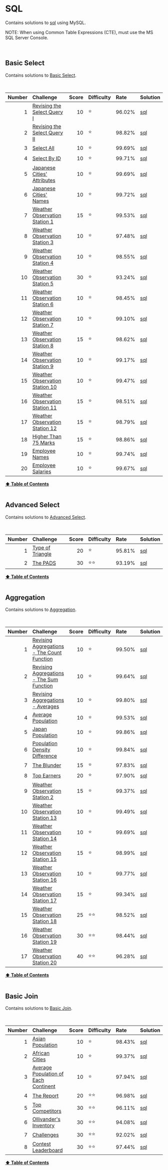 
# SQL
Contains solutions to [sql](https://www.hackerrank.com/domains/sql) using MySQL.

NOTE: When using Common Table Expressions (CTE), must use the MS SQL Server Console.

<br/>

## Basic Select
Contains solutions to [Basic Select](https://www.hackerrank.com/domains/sql?filters%5Bsubdomains%5D%5B%5D=select).

<br/>

Number   |   Challenge                                                                                                      |   Score   |   Difficulty   |   Rate     |   Solution                                                                                                                   
--:      |   :--                                                                                                            |   --:     |   :--          |   :--      |   :--                                                                                                                        
1        |   [Revising the Select Query I](https://www.hackerrank.com/challenges/revising-the-select-query)                 |   10      |   :star:       |   96.02%   |   [sql](https://github.com/jaimiles23/HackerRank_Solutions/blob/master/sql/1_basic_select/01_revisingtheselectqueryi.sql)    
2        |   [Revising the Select Query II](https://www.hackerrank.com/challenges/revising-the-select-query-2/problem)      |   10      |   :star:       |   98.82%   |   [sql](https://github.com/jaimiles23/HackerRank_Solutions/blob/master/sql/1_basic_select/02_revisingtheselectqueryii.sql)   
3        |   [Select All](https://www.hackerrank.com/challenges/select-all-sql)                                             |   10      |   :star:       |   99.69%   |   [sql](https://github.com/jaimiles23/HackerRank_Solutions/blob/master/sql/1_basic_select/03_selectall.sql)                  
4        |   [Select By ID](https://www.hackerrank.com/challenges/select-by-id)                                             |   10      |   :star:       |   99.71%   |   [sql](https://github.com/jaimiles23/HackerRank_Solutions/blob/master/sql/1_basic_select/04_selectbyid.sql)                 
5        |   [Japanese Cities' Attributes](https://www.hackerrank.com/challenges/japanese-cities-attributes)                |   10      |   :star:       |   99.69%   |   [sql](https://github.com/jaimiles23/HackerRank_Solutions/blob/master/sql/1_basic_select/05_japanesecitiesattributes.sql)   
6        |   [Japanese Cities' Names](https://www.hackerrank.com/challenges/japanese-cities-name)                           |   10      |   :star:       |   99.72%   |   [sql](https://github.com/jaimiles23/HackerRank_Solutions/blob/master/sql/1_basic_select/06_japanesecitiesnames.sql)        
7        |   [Weather Observation Station 1](https://www.hackerrank.com/challenges/weather-observation-station-1)           |   15      |   :star:       |   99.53%   |   [sql](https://github.com/jaimiles23/HackerRank_Solutions/blob/master/sql/1_basic_select/07_weatherobservationstation1.sql) 
8        |   [Weather Observation Station 3](https://www.hackerrank.com/challenges/weather-observation-station-3)           |   10      |   :star:       |   97.48%   |   [sql](https://github.com/jaimiles23/HackerRank_Solutions/blob/master/sql/1_basic_select/08_weatherobservationstation3.sql) 
9        |   [Weather Observation Station 4](https://www.hackerrank.com/challenges/weather-observation-station-4)           |   10      |   :star:       |   98.55%   |   [sql](https://github.com/jaimiles23/HackerRank_Solutions/blob/master/sql/1_basic_select/09_weatherobservationstation4.sql) 
10       |   [Weather Observation Station 5](https://www.hackerrank.com/challenges/weather-observation-station-5)           |   30      |   :star:       |   93.24%   |   [sql](https://github.com/jaimiles23/HackerRank_Solutions/blob/master/sql/1_basic_select/10_weatherobservationstation5.sql) 
11       |   [Weather Observation Station 6](https://www.hackerrank.com/challenges/weather-observation-station-6)           |   10      |   :star:       |   98.45%   |   [sql](https://github.com/jaimiles23/HackerRank_Solutions/blob/master/sql/1_basic_select/11_weatherobservationstation6.sql) 
12       |   [Weather Observation Station 7](https://www.hackerrank.com/challenges/weather-observation-station-7)           |   10      |   :star:       |   99.10%   |   [sql](https://github.com/jaimiles23/HackerRank_Solutions/blob/master/sql/1_basic_select/12_weatherobservationstation7.sql) 
13       |   [Weather Observation Station 8](https://www.hackerrank.com/challenges/weather-observation-station-8/problem)   |   15      |   :star:       |   98.62%   |   [sql](https://github.com/jaimiles23/HackerRank_Solutions/blob/master/sql/1_basic_select/13_weatherobservationstation8.sql) 
14       |   [Weather Observation Station 9](https://www.hackerrank.com/challenges/weather-observation-station-9/problem)   |   10      |   :star:       |   99.17%   |   [sql](https://github.com/jaimiles23/HackerRank_Solutions/blob/master/sql/1_basic_select/14_weatherobservationstation9.sql) 
15       |   [Weather Observation Station 10](https://www.hackerrank.com/challenges/weather-observation-station-10)         |   10      |   :star:       |   99.47%   |   [sql](https://github.com/jaimiles23/HackerRank_Solutions/blob/master/sql/1_basic_select/15_weatherobservationstation10.sql)
16       |   [Weather Observation Station 11](https://www.hackerrank.com/challenges/weather-observation-station-11)         |   15      |   :star:       |   98.51%   |   [sql](https://github.com/jaimiles23/HackerRank_Solutions/blob/master/sql/1_basic_select/16_weatherobservationstation11.sql)
17       |   [Weather Observation Station 12](https://www.hackerrank.com/challenges/weather-observation-station-12)         |   15      |   :star:       |   98.79%   |   [sql](https://github.com/jaimiles23/HackerRank_Solutions/blob/master/sql/1_basic_select/17_weatherobservationstation12.sql)
18       |   [Higher Than 75 Marks](https://www.hackerrank.com/challenges/more-than-75-marks)                               |   15      |   :star:       |   98.86%   |   [sql](https://github.com/jaimiles23/HackerRank_Solutions/blob/master/sql/1_basic_select/18_higherthan75marks.sql)          
19       |   [Employee Names](https://www.hackerrank.com/challenges/name-of-employees)                                      |   10      |   :star:       |   99.74%   |   [sql](https://github.com/jaimiles23/HackerRank_Solutions/blob/master/sql/1_basic_select/19_employeenames.sql)              
20       |   [Employee Salaries](https://www.hackerrank.com/challenges/salary-of-employees)                                 |   10      |   :star:       |   99.67%   |   [sql](https://github.com/jaimiles23/HackerRank_Solutions/blob/master/sql/1_basic_select/20_employeesalaries.sql)           



<b><a href="#hackerrank">:arrow_up: Table of Contents</a></b>
<br/>
<br/>




## Advanced Select
Contains solutions to [Advanced Select](https://www.hackerrank.com/domains/sql?filters%5Bsubdomains%5D%5B%5D=advanced-select).

<br/>

Number   |   Challenge                                                                         |   Score   |   Difficulty     |   Rate     |   Solution                                                                                                        
--:      |   :--                                                                               |   --:     |   :--            |   :--      |   :--                                                                                                             
1        |   [Type of Triangle](https://www.hackerrank.com/challenges/what-type-of-triangle)   |   20      |   :star:         |   95.81%   |   [sql](https://github.com/jaimiles23/HackerRank_Solutions/blob/master/sql/2_advanced_select/1_typeoftriangle.sql)
2        |   [The PADS](https://www.hackerrank.com/challenges/the-pads)                        |   30      |   :star::star:   |   93.19%   |   [sql](https://github.com/jaimiles23/HackerRank_Solutions/blob/master/sql/2_advanced_select/2_thepads.sql)       



<b><a href="#hackerrank">:arrow_up: Table of Contents</a></b>
<br/>
<br/>




## Aggregation
Contains solutions to [Aggregation](https://www.hackerrank.com/domains/sql?filters%5Bsubdomains%5D%5B%5D=aggregation).

<br/>

Number   |   Challenge                                                                                                                      |   Score   |   Difficulty     |   Rate     |   Solution                                                                                                                            
--:      |   :--                                                                                                                            |   --:     |   :--            |   :--      |   :--                                                                                                                                 
1        |   [Revising Aggregations - The Count Function](https://www.hackerrank.com/challenges/revising-aggregations-the-count-function)   |   10      |   :star:         |   99.50%   |   [sql](https://github.com/jaimiles23/HackerRank_Solutions/blob/master/sql/3_aggregation/01_revisingaggregations-thecountfunction.sql)
2        |   [Revising Aggregations - The Sum Function](https://www.hackerrank.com/challenges/revising-aggregations-sum)                    |   10      |   :star:         |   99.64%   |   [sql](https://github.com/jaimiles23/HackerRank_Solutions/blob/master/sql/3_aggregation/02_revisingaggregations-thesumfunction.sql)  
3        |   [Revising Aggregations - Averages](https://www.hackerrank.com/challenges/revising-aggregations-the-average-function)           |   10      |   :star:         |   99.80%   |   [sql](https://github.com/jaimiles23/HackerRank_Solutions/blob/master/sql/3_aggregation/03_revisingaggregations-averages.sql)        
4        |   [Average Population](https://www.hackerrank.com/challenges/average-population)                                                 |   10      |   :star:         |   99.53%   |   [sql](https://github.com/jaimiles23/HackerRank_Solutions/blob/master/sql/3_aggregation/04_averagepopulation.sql)                    
5        |   [Japan Population](https://www.hackerrank.com/challenges/japan-population)                                                     |   10      |   :star:         |   99.86%   |   [sql](https://github.com/jaimiles23/HackerRank_Solutions/blob/master/sql/3_aggregation/05_japanpopulation.sql)                      
6        |   [Population Density Difference](https://www.hackerrank.com/challenges/population-density-difference)                           |   10      |   :star:         |   99.84%   |   [sql](https://github.com/jaimiles23/HackerRank_Solutions/blob/master/sql/3_aggregation/06_populationdensitydifference.sql)          
7        |   [The Blunder](https://www.hackerrank.com/challenges/the-blunder)                                                               |   15      |   :star:         |   97.83%   |   [sql](https://github.com/jaimiles23/HackerRank_Solutions/blob/master/sql/3_aggregation/07_theblunder.sql)                           
8        |   [Top Earners](https://www.hackerrank.com/challenges/earnings-of-employees/problem)                                             |   20      |   :star:         |   97.90%   |   [sql](https://github.com/jaimiles23/HackerRank_Solutions/blob/master/sql/3_aggregation/08_topearners.sql)                           
9        |   [Weather Observation Station 2](https://www.hackerrank.com/challenges/weather-observation-station-2)                           |   15      |   :star:         |   99.37%   |   [sql](https://github.com/jaimiles23/HackerRank_Solutions/blob/master/sql/3_aggregation/09_weatherobservationstation2.sql)           
10       |   [Weather Observation Station 13](https://www.hackerrank.com/challenges/weather-observation-station-13)                         |   10      |   :star:         |   99.49%   |   [sql](https://github.com/jaimiles23/HackerRank_Solutions/blob/master/sql/3_aggregation/10_weatherobservationstation13.sql)          
11       |   [Weather Observation Station 14](https://www.hackerrank.com/challenges/weather-observation-station-14)                         |   10      |   :star:         |   99.69%   |   [sql](https://github.com/jaimiles23/HackerRank_Solutions/blob/master/sql/3_aggregation/11_weatherobservationstation14.sql)          
12       |   [Weather Observation Station 15](https://www.hackerrank.com/challenges/weather-observation-station-15)                         |   15      |   :star:         |   98.99%   |   [sql](https://github.com/jaimiles23/HackerRank_Solutions/blob/master/sql/3_aggregation/12_weatherobservationstation15.sql)          
13       |   [Weather Observation Station 16](https://www.hackerrank.com/challenges/weather-observation-station-16)                         |   10      |   :star:         |   99.77%   |   [sql](https://github.com/jaimiles23/HackerRank_Solutions/blob/master/sql/3_aggregation/13_weatherobservationstation16.sql)          
14       |   [Weather Observation Station 17](https://www.hackerrank.com/challenges/weather-observation-station-17)                         |   15      |   :star:         |   99.34%   |   [sql](https://github.com/jaimiles23/HackerRank_Solutions/blob/master/sql/3_aggregation/14_weatherobservationstation17.sql)          
15       |   [Weather Observation Station 18](https://www.hackerrank.com/challenges/weather-observation-station-18/problem)                 |   25      |   :star::star:   |   98.52%   |   [sql](https://github.com/jaimiles23/HackerRank_Solutions/blob/master/sql/3_aggregation/15_weatherobservationstation18.sql)          
16       |   [Weather Observation Station 19](https://www.hackerrank.com/challenges/weather-observation-station-19)                         |   30      |   :star::star:   |   98.44%   |   [sql](https://github.com/jaimiles23/HackerRank_Solutions/blob/master/sql/3_aggregation/16_weatherobservationstation19.sql)          
17       |   [Weather Observation Station 20](https://www.hackerrank.com/challenges/weather-observation-station-20)                         |   40      |   :star::star:   |   96.28%   |   [sql](https://github.com/jaimiles23/HackerRank_Solutions/blob/master/sql/3_aggregation/17_weatherobservationstation20.sql)          



<b><a href="#hackerrank">:arrow_up: Table of Contents</a></b>
<br/>
<br/>




## Basic Join
Contains solutions to [Basic Join](https://www.hackerrank.com/domains/sql?filters%5Bsubdomains%5D%5B%5D=join).

<br/>

Number   |   Challenge                                                                                                                    |   Score   |   Difficulty     |   Rate     |   Solution                                                                                                                     
--:      |   :--                                                                                                                          |   --:     |   :--            |   :--      |   :--                                                                                                                          
1        |   [Asian Population](https://www.hackerrank.com/challenges/asian-population)                                                   |   10      |   :star:         |   98.43%   |   [sql](https://github.com/jaimiles23/HackerRank_Solutions/blob/master/sql/4_basic_join/1_asianpopulation.sql)                 
2        |   [African Cities](https://www.hackerrank.com/challenges/african-cities)                                                       |   10      |   :star:         |   99.37%   |   [sql](https://github.com/jaimiles23/HackerRank_Solutions/blob/master/sql/4_basic_join/2_africancities.sql)                   
3        |   [Average Population of Each Continent](https://www.hackerrank.com/challenges/average-population-of-each-continent/problem)   |   10      |   :star:         |   97.94%   |   [sql](https://github.com/jaimiles23/HackerRank_Solutions/blob/master/sql/4_basic_join/3_averagepopulationofeachcontinent.sql)
4        |   [The Report](https://www.hackerrank.com/challenges/the-report/problem)                                                       |   20      |   :star::star:   |   96.98%   |   [sql](https://github.com/jaimiles23/HackerRank_Solutions/blob/master/sql/4_basic_join/4_thereport.sql)                       
5        |   [Top Competitors](https://www.hackerrank.com/challenges/full-score)                                                          |   30      |   :star::star:   |   96.11%   |   [sql](https://github.com/jaimiles23/HackerRank_Solutions/blob/master/sql/4_basic_join/5_topcompetitors.sql)                  
6        |   [Ollivander's Inventory](https://www.hackerrank.com/challenges/harry-potter-and-wands/problem)                               |   30      |   :star::star:   |   94.08%   |   [sql](https://github.com/jaimiles23/HackerRank_Solutions/blob/master/sql/4_basic_join/6_ollivandersinventory.sql)            
7        |   [Challenges](https://www.hackerrank.com/challenges/challenges/problem)                                                       |   30      |   :star::star:   |   92.02%   |   [sql](https://github.com/jaimiles23/HackerRank_Solutions/blob/master/sql/4_basic_join/7_challenges.sql)                      
8        |   [Contest Leaderboard](https://www.hackerrank.com/challenges/contest-leaderboard)                                             |   30      |   :star::star:   |   97.44%   |   [sql](https://github.com/jaimiles23/HackerRank_Solutions/blob/master/sql/4_basic_join/8_contestleaderboard.sql)              



<b><a href="#hackerrank">:arrow_up: Table of Contents</a></b>
<br/>
<br/>


